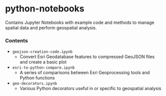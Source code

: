 # python-notebooks
Contains Jupyter Notebooks with example code and methods to manage spatial data and perform geospatial analysis.

### Contents
* `geojson-creation-code.ipynb`
  * Convert Esri Geodatabase features to compressed GeoJSON files and create a basic plot
* `esri-to-python-compare.ipynb`
  * A series of comparisons between Esri Geoprocessing tools and Python functions
* `geo-decorators.ipynb`
  * Various Python decorators useful in or specific to geospatial analysis
